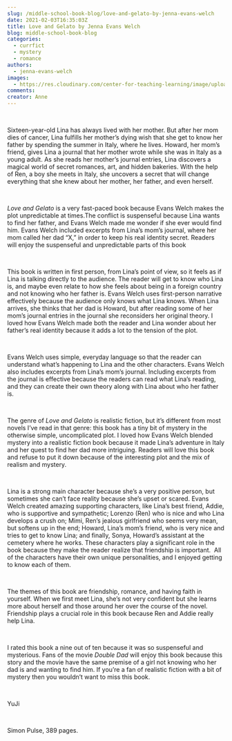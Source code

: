```yaml
---
slug: /middle-school-book-blog/love-and-gelato-by-jenna-evans-welch
date: 2021-02-03T16:35:03Z
title: Love and Gelato by Jenna Evans Welch
blog: middle-school-book-blog
categories:
  - currfict
  - mystery
  - romance
authors:
  - jenna-evans-welch
images:
  - https://res.cloudinary.com/center-for-teaching-learning/image/upload/v1659660246/Love-and-Gelato-YuJi-683x1024.jpg.jpg
comments:
creator: Anne
---
```


<div class="wp-block-image"><figure class="alignleft size-large is-resized"/></div>
<!-- /wp:image --><br /><!-- wp:paragraph -->
<p>Sixteen-year-old Lina has always lived with her mother. But after her mom dies of cancer, Lina fulfills her mother’s dying wish that she get to know her father by spending the summer in Italy, where he lives. Howard, her mom’s friend, gives Lina a journal that her mother wrote while she was in Italy as a young adult. As she reads her mother’s journal entries, Lina discovers a magical world of secret romances, art, and hidden bakeries. With the help of Ren, a boy she meets in Italy, she uncovers a secret that will change everything that she knew about her mother, her father, and even herself.</p>
<!-- /wp:paragraph --><br /><!-- wp:paragraph -->
<p><em>Love and Gelato</em> is a very fast-paced book because Evans Welch makes the plot unpredictable at times.The conflict is suspenseful because Lina wants to find her father, and Evans Welch made me wonder if she ever would find him. Evans Welch included excerpts from Lina’s mom’s journal, where her mom called her dad “X,” in order to keep his real identity secret. Readers will enjoy the suspenseful and unpredictable parts of this book</p>
<!-- /wp:paragraph --><br /><!-- wp:paragraph -->
<p>This book<em> </em>is written in first person, from Lina’s point of view, so it feels as if Lina is talking directly to the audience. The reader will get to know who Lina is, and maybe even relate to how she feels about being in a foreign country and not knowing who her father is. Evans Welch uses first-person narrative effectively because the audience only knows what Lina knows. When Lina arrives, she thinks that her dad is Howard, but after reading some of her mom’s journal entries in the journal she reconsiders her original theory. I loved how Evans Welch made both the reader and Lina wonder about her father’s real identity because it adds a lot to the tension of the plot.</p>
<!-- /wp:paragraph --><br /><!-- wp:paragraph -->
<p>Evans Welch uses simple, everyday language so that the reader can understand what’s happening to Lina and the other characters. Evans Welch also includes excerpts from Lina’s mom’s journal. Including excerpts from the journal is effective because the readers can read what Lina’s reading, and they can create their own theory along with Lina about who her father is.</p>
<!-- /wp:paragraph --><br /><!-- wp:paragraph -->
<p>The genre of<em> Love and Gelato</em> is realistic fiction, but it’s different from most novels I’ve read in that genre: this book has a tiny bit of mystery in the otherwise simple, uncomplicated plot. I loved how Evans Welch blended mystery into a realistic fiction book because it made Lina’s adventure in Italy and her quest to find her dad more intriguing. Readers will love this book and refuse to put it down because of the interesting plot and the mix of realism and mystery. </p>
<!-- /wp:paragraph --><br /><!-- wp:paragraph -->
<p>Lina is a strong main character because she’s a very positive person, but sometimes she can’t face reality because she’s upset or scared. Evans Welch created amazing supporting characters, like Lina’s best friend, Addie, who is supportive and sympathetic; Lorenzo (Ren) who is nice and who Lina develops a crush on; Mimi, Ren’s jealous girlfriend who seems very mean, but softens up in the end; Howard, Lina’s mom’s friend, who is very nice and tries to get to know Lina; and finally, Sonya, Howard’s assistant at the cemetery where he works. These characters play a significant role in the book because they make the reader realize that friendship is important.  All of the characters have their own unique personalities, and I enjoyed getting to know each of them.</p>
<!-- /wp:paragraph --><br /><!-- wp:paragraph -->
<p>The themes of this book are friendship, romance, and having faith in yourself. When we first meet Lina, she’s not very confident but she learns more about herself and those around her over the course of the novel. Friendship plays a crucial role in this book because Ren and Addie really help Lina. </p>
<!-- /wp:paragraph --><br /><!-- wp:paragraph -->
<p>I rated this book a nine out of ten because it was so suspenseful and mysterious. Fans of the movie <em>Double Dad </em>will enjoy this book because this story and the movie have the same premise of a girl not knowing who her dad is and wanting to find him. If you’re a fan of realistic fiction with a bit of mystery then you wouldn’t want to miss this book.</p>
<!-- /wp:paragraph --><br /><!-- wp:paragraph -->
<p>YuJi </p>
<!-- /wp:paragraph --><br /><!-- wp:paragraph -->
<p>Simon Pulse, 389 pages.</p>
<!-- /wp:paragraph -->
